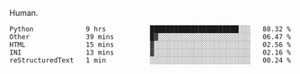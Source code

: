 Human.

<!--START_SECTION:waka-->
```text
Python             9 hrs           ██████████████████████░░░   88.32 % 
Other              39 mins         █▓░░░░░░░░░░░░░░░░░░░░░░░   06.47 % 
HTML               15 mins         ▓░░░░░░░░░░░░░░░░░░░░░░░░   02.56 % 
INI                13 mins         ▓░░░░░░░░░░░░░░░░░░░░░░░░   02.16 % 
reStructuredText   1 min           ░░░░░░░░░░░░░░░░░░░░░░░░░   00.24 % 
```
<!--END_SECTION:waka-->
